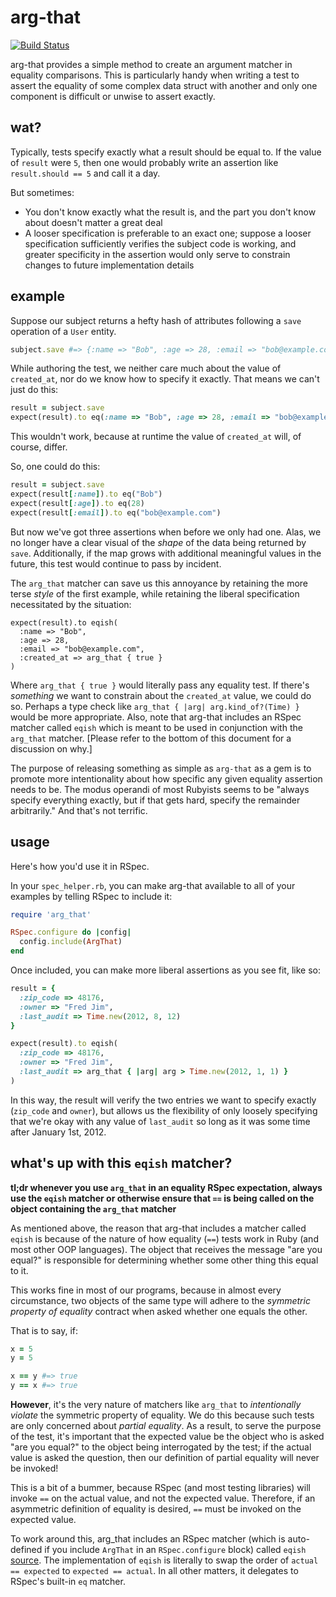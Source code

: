 # arg-that

[![Build Status](https://travis-ci.org/testdouble/arg-that.png?branch=master)](https://travis-ci.org/testdouble/arg-that)

arg-that provides a simple method to create an argument matcher in equality comparisons. This is particularly handy when writing a test to assert the equality of some complex data struct with another and only one component is difficult or unwise to assert exactly.

## wat?

Typically, tests specify exactly what a result should be equal to. If the value of `result` were `5`, then one would probably write an assertion like `result.should == 5` and call it a day.

But sometimes:

* You don't know exactly what the result is, and the part you don't know about doesn't matter a great deal
* A looser specification is preferable to an exact one; suppose a looser specification sufficiently verifies the subject code is working, and greater specificity in the assertion would only serve to constrain changes to future implementation details

## example

Suppose our subject returns a hefty hash of attributes following a `save` operation of a `User` entity.

``` ruby
subject.save #=> {:name => "Bob", :age => 28, :email => "bob@example.com" :created_at => 2013-07-18 21:40:58 -0400}
```

While authoring the test, we neither care much about the value of `created_at`, nor do we know how to specify it exactly. That means we can't just do this:

``` ruby
result = subject.save
expect(result).to eq(:name => "Bob", :age => 28, :email => "bob@example.com" :created_at => Time.new(2013,7,18,21,40,58,"-04:00"))
```

This wouldn't work, because at runtime the value of `created_at` will, of course, differ.

So, one could do this:

``` ruby
result = subject.save
expect(result[:name]).to eq("Bob")
expect(result[:age]).to eq(28)
expect(result[:email]).to eq("bob@example.com")
```

But now we've got three assertions when before we only had one. Alas, we no longer have a clear visual of the *shape* of the data being returned by `save`. Additionally, if the map grows with additional meaningful values in the future, this test would continue to pass by incident.

The `arg_that` matcher can save us this annoyance by retaining the more terse *style* of the first example, while retaining the liberal specification necessitated by the situation:

```
expect(result).to eqish(
  :name => "Bob",
  :age => 28,
  :email => "bob@example.com",
  :created_at => arg_that { true }
)
```

Where `arg_that { true }` would literally pass any equality test. If there's *something* we want to constrain about the `created_at` value, we could do so. Perhaps a type check like `arg_that { |arg| arg.kind_of?(Time) }` would be more appropriate. Also, note that arg-that includes an RSpec matcher called `eqish` which is meant to be used in conjunction with the `arg_that` matcher. [Please refer to the bottom of this document for a discussion on why.]

The purpose of releasing something as simple as `arg-that` as a gem is to promote more intentionality about how specific any given equality assertion needs to be. The modus operandi of most Rubyists seems to be "always specify everything exactly, but if that gets hard, specify the remainder arbitrarily." And that's not terrific.

## usage

Here's how you'd use it in RSpec.

In your `spec_helper.rb`, you can make arg-that available to all of your examples by telling RSpec to include it:

``` ruby
require 'arg_that'

RSpec.configure do |config|
  config.include(ArgThat)
end
```

Once included, you can make more liberal assertions as you see fit, like so:

``` ruby
result = {
  :zip_code => 48176,
  :owner => "Fred Jim",
  :last_audit => Time.new(2012, 8, 12)
}

expect(result).to eqish(
  :zip_code => 48176,
  :owner => "Fred Jim",
  :last_audit => arg_that { |arg| arg > Time.new(2012, 1, 1) }
)
```

In this way, the result will verify the two entries we want to specify exactly (`zip_code` and `owner`), but allows us the flexibility of only loosely specifying that we're okay with any value of `last_audit` so long as it was some time after January 1st, 2012.

## what's up with this `eqish` matcher?

**tl;dr whenever you use `arg_that` in an equality RSpec expectation, always use the `eqish` matcher or otherwise ensure that `==` is being called on the object containing the `arg_that` matcher**

As mentioned above, the reason that arg-that includes a matcher called `eqish` is because of the nature of how equality (`==`) tests work in Ruby (and most other OOP languages). The object that receives the message "are you equal?" is responsible for determining whether some other thing this equal to it.

This works fine in most of our programs, because in almost every circumstance, two objects of the same type will adhere to the *symmetric property of equality* contract when asked whether one equals the other.

That is to say, if:

``` ruby
x = 5
y = 5

x == y #=> true
y == x #=> true
```

**However**, it's the very nature of matchers like `arg_that` to *intentionally violate* the symmetric property of equality. We do this because such tests are only concerned about *partial equality*. As a result, to serve the purpose of the test, it's important that the expected value be the object who is asked "are you equal?" to the object being interrogated by the test; if the actual value is asked the question, then our definition of partial equality will never be invoked!

This is a bit of a bummer, because RSpec (and most testing libraries) will invoke `==` on the actual value, and not the expected value. Therefore, if an asymmetric definition of equality is desired, `==` must be invoked on the expected value.

To work around this, arg_that includes an RSpec matcher (which is auto-defined if you include `ArgThat` in an `RSpec.configure` block) called `eqish` [source](https://github.com/testdouble/arg-that/blob/master/lib/arg_that/eqish.rb). The implementation of `eqish` is literally to swap the order of `actual == expected` to `expected == actual`. In all other matters, it delegates to RSpec's built-in `eq` matcher.

